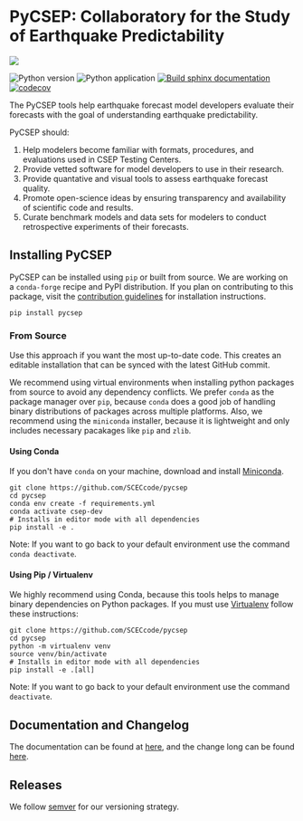 # PyCSEP: Collaboratory for the Study of Earthquake Predictability

![](http://hypocenter.usc.edu/research/badges/CSEP2_Logo_CMYK.png)

![Python version](http://hypocenter.usc.edu/research/badges/pycsep-python.svg)
![Python application](https://github.com/SCECCode/csep2/workflows/Python%20application/badge.svg)
[![Build sphinx documentation](https://github.com/SCECCode/csep2/workflows/Build%20sphinx%20documentation/badge.svg)](https://cseptesting.org)
[![codecov](https://codecov.io/gh/SCECcode/csep2/branch/dev/graph/badge.svg)](https://codecov.io/gh/SCECcode/csep2)

The PyCSEP tools help earthquake forecast model developers evaluate their forecasts with the goal of understanding
earthquake predictability.

PyCSEP should:
1. Help modelers become familiar with formats, procedures, and evaluations used in CSEP Testing Centers.
2. Provide vetted software for model developers to use in their research.
3. Provide quantative and visual tools to assess earthquake forecast quality.
4. Promote open-science ideas by ensuring transparency and availability of scientific code and results.
5. Curate benchmark models and data sets for modelers to conduct retrospective experiments of their forecasts.

## Installing PyCSEP

PyCSEP can be installed using `pip` or built from source. We are working on a `conda-forge` recipe and PyPI distribution. 
If you plan on contributing to this package, visit the 
[contribution guidelines](https://github.com/SCECcode/pycsep/blob/master/CONTRIBUTING.md) for installation instructions. 

`pip install pycsep`

### From Source

Use this approach if you want the most up-to-date code. This creates an editable installation that can be synced with 
the latest GitHub commit. 

We recommend using virtual environments when installing python packages from source to avoid any dependency conflicts. We prefer 
`conda` as the package manager over `pip`, because `conda` does a good job of handling binary distributions of packages
across multiple platforms. Also, we recommend using the `miniconda` installer, because it is lightweight and only includes
necessary pacakages like `pip` and `zlib`. 

#### Using Conda
If you don't have `conda` on your machine, download and install [Miniconda](https://docs.conda.io/en/latest/miniconda.html).

    git clone https://github.com/SCECcode/pycsep
    cd pycsep
    conda env create -f requirements.yml
    conda activate csep-dev
    # Installs in editor mode with all dependencies
    pip install -e .
    
Note: If you want to go back to your default environment use the command `conda deactivate`.

#### Using Pip / Virtualenv

We highly recommend using Conda, because this tools helps to manage binary dependencies on Python packages. If you
must use [Virtualenv](https://packaging.python.org/guides/installing-using-pip-and-virtual-environments/)
follow these instructions:  

    git clone https://github.com/SCECcode/pycsep
    cd pycsep
    python -m virtualenv venv
    source venv/bin/activate
    # Installs in editor mode with all dependencies
    pip install -e .[all]
    
 Note: If you want to go back to your default environment use the command `deactivate`.   

## Documentation and Changelog

The documentation can be found at [here](https://cseptesting.org), and the change long can be found 
[here](https://github.com/SCECcode/pycsep/blob/master/CHANGELOG.txt).

## Releases 

We follow [semver](https://semver.org/) for our versioning strategy. 